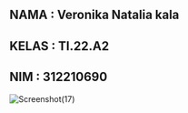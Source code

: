 ## NAMA  : Veronika Natalia kala
## KELAS : TI.22.A2
## NIM   : 312210690

![Screenshot(17)](https://github.com/sayaveni04/UTS_Mobile/assets/115862597/739fe27e-c91d-480c-8689-deb768714966)
